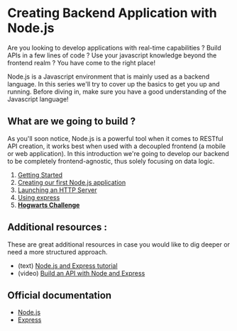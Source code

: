 # Creating Backend Application with Node.js

Are you looking to develop applications with real-time capabilities ? Build APIs in a few lines of code ? Use your javascript knowledge beyond the frontend realm ? You have come to the right place!

Node.js is a Javascript environment that is mainly used as a backend language. In this series we'll try to cover up the basics to get you up and running. Before diving in, make sure you have a good understanding of the Javascript language!

## What are we going to build ?

As you'll soon notice, Node.js is a powerful tool when it comes to RESTful API creation, it works best when used with a decoupled frontend (a mobile or web application). In this introduction we're going to develop our backend to be completely frontend-agnostic, thus solely focusing on data logic.

1. [Getting Started](./1.Getting-Started/)
1. [Creating our first Node.js application](./2.Our-First-App/)
1. [Launching an HTTP Server](3.Launching-A-Server/)
1. [Using express](./4.Express/)
1. [**Hogwarts Challenge**](./5.Hogwarts-Challenge/)

## Additional resources :

These are great additional resources in case you would like to dig deeper or need a more structured approach.

- (text) [Node.js and Express tutorial](https://fullstackopen.com/en/part3/node_js_and_express)
- (video) [Build an API with Node and Express](https://www.youtube.com/watch?v=5MQWjWl16bs)

## Official documentation

- [Node.js](https://nodejs.org/en/docs/)
- [Express](https://expressjs.com/)
